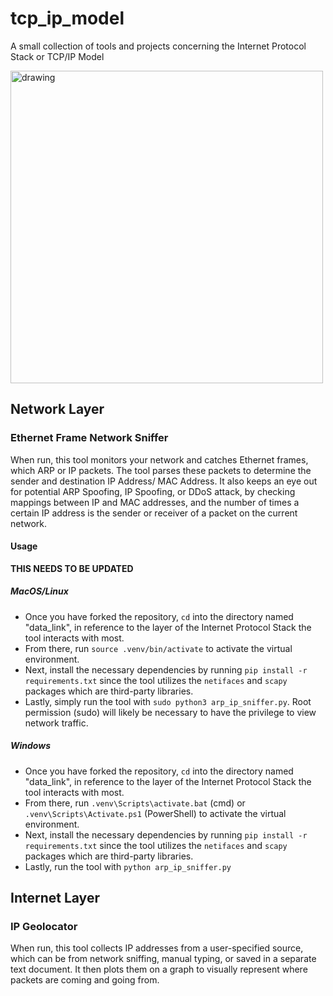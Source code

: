 # tcp_ip_model
A small collection of tools and projects concerning the Internet Protocol Stack or TCP/IP Model

<img src="https://github.com/user-attachments/assets/023aab52-8c1e-494b-bebc-3a9e56a1e6be" alt="drawing" width="500"/>

## Network Layer
### Ethernet Frame Network Sniffer
When run, this tool monitors your network and catches Ethernet frames, which ARP or IP packets. The tool parses these packets to determine the sender and destination IP Address/ MAC Address. It also keeps an eye out for potential ARP Spoofing, IP Spoofing, or DDoS attack, by checking mappings between IP and MAC addresses, and the number of times a certain IP address is the sender or receiver of a packet on the current network.

#### Usage
**THIS NEEDS TO BE UPDATED**
##### MacOS/Linux
  - Once you have forked the repository, ``cd`` into the directory named "data_link", in reference to the layer of the Internet Protocol Stack the tool interacts with most.
  - From there, run ``source .venv/bin/activate`` to activate the virtual environment.
  - Next, install the necessary dependencies by running ``pip install -r requirements.txt`` since the tool utilizes the ``netifaces`` and ``scapy`` packages which are third-party libraries.
  - Lastly, simply run the tool with ``sudo python3 arp_ip_sniffer.py``. Root permission (sudo) will likely be necessary to have the privilege to view network traffic. 
##### Windows
  - Once you have forked the repository, ``cd`` into the directory named "data_link", in reference to the layer of the Internet Protocol Stack the tool interacts with most.
  - From there, run ``.venv\Scripts\activate.bat`` (cmd) or ``.venv\Scripts\Activate.ps1`` (PowerShell) to activate the virtual environment.
  - Next, install the necessary dependencies by running ``pip install -r requirements.txt`` since the tool utilizes the ``netifaces`` and ``scapy`` packages which are third-party libraries.
  - Lastly, run the tool with ``python arp_ip_sniffer.py``

## Internet Layer
### IP Geolocator
When run, this tool collects IP addresses from a user-specified source, which can be from network sniffing, manual typing, or saved in a separate text document. It then plots them on a graph to visually represent where packets are coming and going from.
